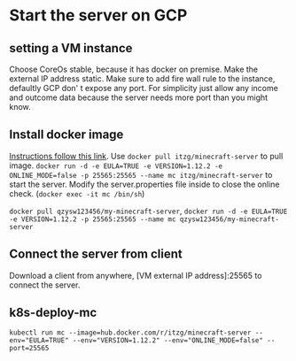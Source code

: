 # Start the server on GCP
## setting a VM instance
Choose CoreOs stable, because it has docker on premise. 
Make the external IP address static.
Make sure to add fire wall rule to the instance, defaultly GCP don' t expose any port.
For simplicity just allow any income and outcome data because the server needs more port than you might know.

## Install docker image
[Instructions follow this link](https://hub.docker.com/r/itzg/minecraft-server/).
Use ```docker pull itzg/minecraft-server``` to pull image. ```docker run -d -e EULA=TRUE -e VERSION=1.12.2 -e ONLINE_MODE=false -p 25565:25565 --name mc itzg/minecraft-server```
to start the server. Modify the server.properties file inside to close the online check. (```docker exec -it mc /bin/sh```)

```docker pull qzysw123456/my-minecraft-server```, ```docker run -d -e EULA=TRUE -e VERSION=1.12.2 -p 25565:25565 --name mc qzysw123456/my-minecraft-server```
## Connect the server from client
Download a client from anywhere, [VM external IP address]:25565 to connect the server.

## k8s-deploy-mc
 ```kubectl run mc --image=hub.docker.com/r/itzg/minecraft-server --env="EULA=TRUE" --env="VERSION=1.12.2" --env="ONLINE_MODE=false" --port=25565```

